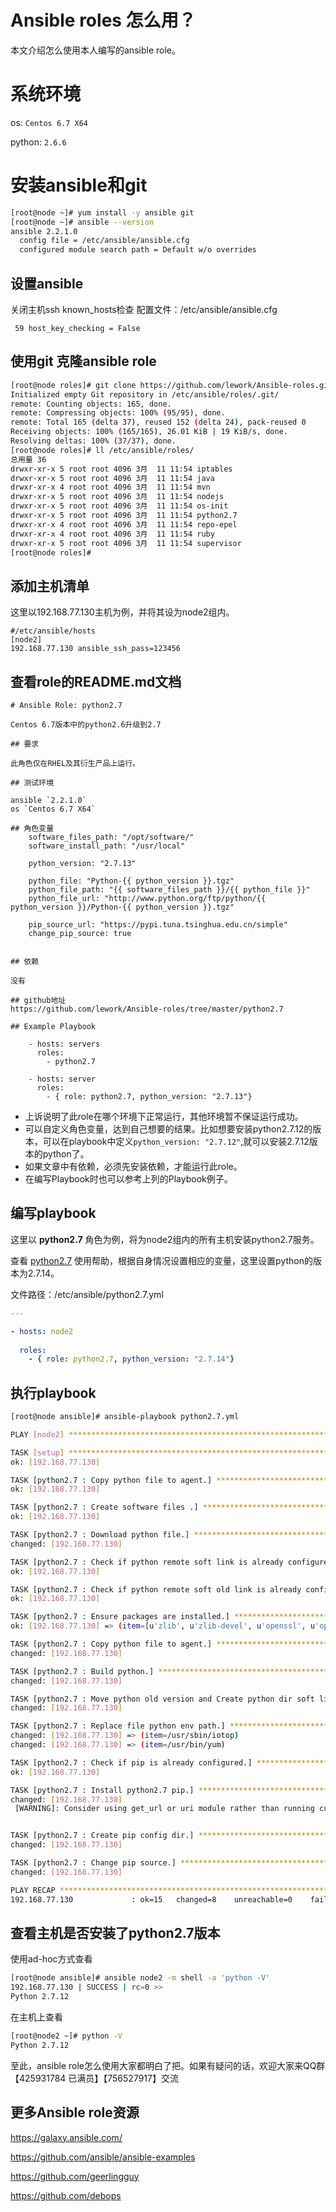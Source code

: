 # Ansible roles 怎么用？

本文介绍怎么使用本人编写的ansible role。

# 系统环境
os:  `Centos 6.7 X64`

python: `2.6.6`

# 安装ansible和git

```bash
[root@node ~]# yum install -y ansible git
[root@node ~]# ansible --version
ansible 2.2.1.0
  config file = /etc/ansible/ansible.cfg
  configured module search path = Default w/o overrides
```

## 设置ansible
关闭主机ssh known_hosts检查
配置文件：/etc/ansible/ansible.cfg
```vim
 59 host_key_checking = False
```

## 使用git 克隆ansible role
```bash
[root@node roles]# git clone https://github.com/lework/Ansible-roles.git /etc/ansible/roles/
Initialized empty Git repository in /etc/ansible/roles/.git/
remote: Counting objects: 165, done.
remote: Compressing objects: 100% (95/95), done.
remote: Total 165 (delta 37), reused 152 (delta 24), pack-reused 0
Receiving objects: 100% (165/165), 26.01 KiB | 19 KiB/s, done.
Resolving deltas: 100% (37/37), done.
[root@node roles]# ll /etc/ansible/roles/
总用量 36
drwxr-xr-x 5 root root 4096 3月  11 11:54 iptables
drwxr-xr-x 5 root root 4096 3月  11 11:54 java
drwxr-xr-x 4 root root 4096 3月  11 11:54 mvn
drwxr-xr-x 5 root root 4096 3月  11 11:54 nodejs
drwxr-xr-x 5 root root 4096 3月  11 11:54 os-init
drwxr-xr-x 5 root root 4096 3月  11 11:54 python2.7
drwxr-xr-x 4 root root 4096 3月  11 11:54 repo-epel
drwxr-xr-x 4 root root 4096 3月  11 11:54 ruby
drwxr-xr-x 5 root root 4096 3月  11 11:54 supervisor
[root@node roles]# 
```

## 添加主机清单
这里以192.168.77.130主机为例，并将其设为node2组内。
```
#/etc/ansible/hosts
[node2]
192.168.77.130 ansible_ssh_pass=123456
```

## 查看role的README.md文档

```
# Ansible Role: python2.7

Centos 6.7版本中的python2.6升级到2.7

## 要求

此角色仅在RHEL及其衍生产品上运行。

## 测试环境

ansible `2.2.1.0`
os `Centos 6.7 X64`

## 角色变量
	software_files_path: "/opt/software/"
	software_install_path: "/usr/local"

	python_version: "2.7.13"

	python_file: "Python-{{ python_version }}.tgz"
	python_file_path: "{{ software_files_path }}/{{ python_file }}"
	python_file_url: "http://www.python.org/ftp/python/{{ python_version }}/Python-{{ python_version }}.tgz"

	pip_source_url: "https://pypi.tuna.tsinghua.edu.cn/simple"
	change_pip_source: true


## 依赖

没有

## github地址
https://github.com/lework/Ansible-roles/tree/master/python2.7

## Example Playbook

    - hosts: servers
      roles:
        - python2.7
		
	- hosts: server
      roles:
        - { role: python2.7, python_version: "2.7.13"}
```

- 上诉说明了此role在哪个环境下正常运行，其他环境暂不保证运行成功。
- 可以自定义角色变量，达到自己想要的结果。比如想要安装python2.7.12的版本，可以在playbook中定义`python_version: "2.7.12"`,就可以安装2.7.12版本的python了。
- 如果文章中有依赖，必须先安装依赖，才能运行此role。
- 在编写Playbook时也可以参考上列的Playbook例子。

## 编写playbook

这里以 **python2.7** 角色为例，将为node2组内的所有主机安装python2.7服务。

查看 [python2.7](/roles/env/python2.7/) 使用帮助，根据自身情况设置相应的变量，这里设置python的版本为2.7.14。

文件路径：/etc/ansible/python2.7.yml

```yml
---

- hosts: node2
  
  roles:
    - { role: python2.7, python_version: "2.7.14"}
```

## 执行playbook
```bash
[root@node ansible]# ansible-playbook python2.7.yml 

PLAY [node2] *******************************************************************

TASK [setup] *******************************************************************
ok: [192.168.77.130]

TASK [python2.7 : Copy python file to agent.] **********************************
ok: [192.168.77.130]

TASK [python2.7 : Create software files .] *************************************
ok: [192.168.77.130]

TASK [python2.7 : Download python file.] ***************************************
changed: [192.168.77.130]

TASK [python2.7 : Check if python remote soft link is already configured.] *****
ok: [192.168.77.130]

TASK [python2.7 : Check if python remote soft old link is already configured.] *
ok: [192.168.77.130]

TASK [python2.7 : Ensure packages are installed.] ******************************
ok: [192.168.77.130] => (item=[u'zlib', u'zlib-devel', u'openssl', u'openssl-devel', u'python-devel', u'gcc'])

TASK [python2.7 : Copy python file to agent.] **********************************
changed: [192.168.77.130]

TASK [python2.7 : Build python.] ***********************************************
changed: [192.168.77.130]

TASK [python2.7 : Move python old version and Create python dir soft link.] ****
changed: [192.168.77.130]

TASK [python2.7 : Replace file python env path.] *******************************
changed: [192.168.77.130] => (item=/usr/sbin/iotop)
changed: [192.168.77.130] => (item=/usr/bin/yum)

TASK [python2.7 : Check if pip is already configured.] *************************
ok: [192.168.77.130]

TASK [python2.7 : Install python2.7 pip.] **************************************
changed: [192.168.77.130]
 [WARNING]: Consider using get_url or uri module rather than running curl


TASK [python2.7 : Create pip config dir.] **************************************
changed: [192.168.77.130]

TASK [python2.7 : Change pip source.] ******************************************
changed: [192.168.77.130]

PLAY RECAP *********************************************************************
192.168.77.130             : ok=15   changed=8    unreachable=0    failed=0 
```
## 查看主机是否安装了python2.7版本
使用ad-hoc方式查看
```bash
[root@node ansible]# ansible node2 -m shell -a 'python -V'
192.168.77.130 | SUCCESS | rc=0 >>
Python 2.7.12
```
在主机上查看
```bash
[root@node2 ~]# python -V
Python 2.7.12
```

至此，ansible role怎么使用大家都明白了把。如果有疑问的话，欢迎大家来QQ群【425931784 已满员】【756527917】交流


## 更多Ansible role资源

https://galaxy.ansible.com/

https://github.com/ansible/ansible-examples 

https://github.com/geerlingguy

https://github.com/debops
